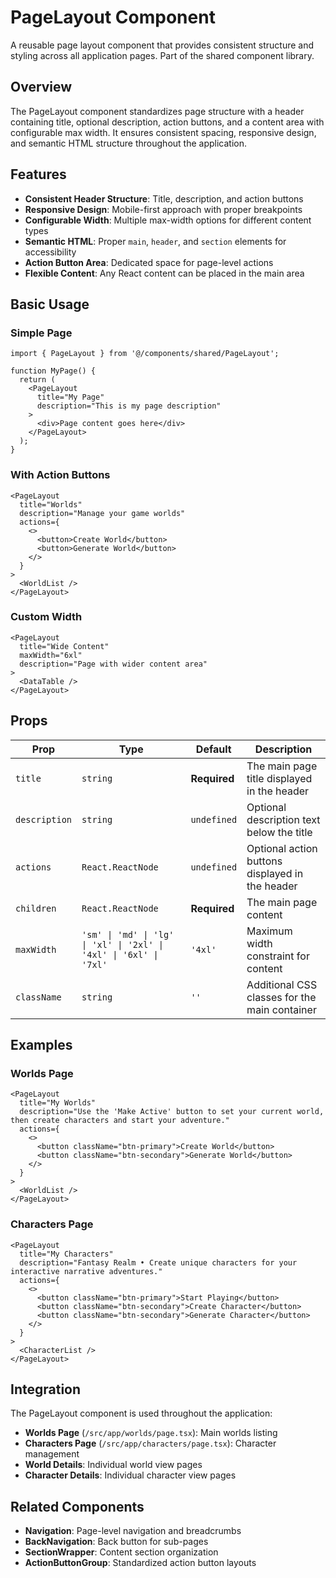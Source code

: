 # PageLayout Component

A reusable page layout component that provides consistent structure and styling across all application pages. Part of the shared component library.

## Overview

The PageLayout component standardizes page structure with a header containing title, optional description, action buttons, and a content area with configurable max width. It ensures consistent spacing, responsive design, and semantic HTML structure throughout the application.

## Features

- **Consistent Header Structure**: Title, description, and action buttons
- **Responsive Design**: Mobile-first approach with proper breakpoints
- **Configurable Width**: Multiple max-width options for different content types
- **Semantic HTML**: Proper `main`, `header`, and `section` elements for accessibility
- **Action Button Area**: Dedicated space for page-level actions
- **Flexible Content**: Any React content can be placed in the main area

## Basic Usage

### Simple Page
```tsx
import { PageLayout } from '@/components/shared/PageLayout';

function MyPage() {
  return (
    <PageLayout 
      title="My Page" 
      description="This is my page description"
    >
      <div>Page content goes here</div>
    </PageLayout>
  );
}
```

### With Action Buttons
```tsx
<PageLayout 
  title="Worlds" 
  description="Manage your game worlds"
  actions={
    <>
      <button>Create World</button>
      <button>Generate World</button>
    </>
  }
>
  <WorldList />
</PageLayout>
```

### Custom Width
```tsx
<PageLayout 
  title="Wide Content" 
  maxWidth="6xl"
  description="Page with wider content area"
>
  <DataTable />
</PageLayout>
```

## Props

| Prop | Type | Default | Description |
|------|------|---------|-------------|
| `title` | `string` | **Required** | The main page title displayed in the header |
| `description` | `string` | `undefined` | Optional description text below the title |
| `actions` | `React.ReactNode` | `undefined` | Optional action buttons displayed in the header |
| `children` | `React.ReactNode` | **Required** | The main page content |
| `maxWidth` | `'sm' \| 'md' \| 'lg' \| 'xl' \| '2xl' \| '4xl' \| '6xl' \| '7xl'` | `'4xl'` | Maximum width constraint for content |
| `className` | `string` | `''` | Additional CSS classes for the main container |

## Examples

### Worlds Page
```tsx
<PageLayout 
  title="My Worlds" 
  description="Use the 'Make Active' button to set your current world, then create characters and start your adventure."
  actions={
    <>
      <button className="btn-primary">Create World</button>
      <button className="btn-secondary">Generate World</button>
    </>
  }
>
  <WorldList />
</PageLayout>
```

### Characters Page
```tsx
<PageLayout 
  title="My Characters" 
  description="Fantasy Realm • Create unique characters for your interactive narrative adventures."
  actions={
    <>
      <button className="btn-primary">Start Playing</button>
      <button className="btn-secondary">Create Character</button>
      <button className="btn-secondary">Generate Character</button>
    </>
  }
>
  <CharacterList />
</PageLayout>
```

## Integration

The PageLayout component is used throughout the application:

- **Worlds Page** (`/src/app/worlds/page.tsx`): Main worlds listing
- **Characters Page** (`/src/app/characters/page.tsx`): Character management
- **World Details**: Individual world view pages
- **Character Details**: Individual character view pages

## Related Components

- **Navigation**: Page-level navigation and breadcrumbs
- **BackNavigation**: Back button for sub-pages
- **SectionWrapper**: Content section organization
- **ActionButtonGroup**: Standardized action button layouts